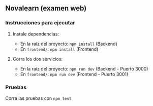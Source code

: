 ## Novalearn (examen web)

### Instrucciones para ejecutar

1. Instale dependencias:
   - En la raiz del proyecto: `npm install` (Backend)
   - En `frontend/`: `npm install` (Frontend)

2. Corra los dos servicios:
   - En la raiz del proyecto: `npm run dev` (Backend - Puerto 3000)
   - En `frontend/`: `npm run dev` (Frontend - Puerto 3001)


### Pruebas

Corra las pruebas con `npm test`